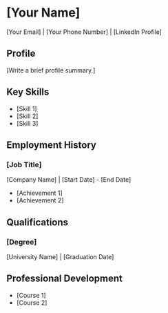 # [Your Name]
[Your Email] | [Your Phone Number] | [LinkedIn Profile]

## Profile
[Write a brief profile summary.]

## Key Skills
- [Skill 1]
- [Skill 2]
- [Skill 3]

## Employment History
### [Job Title]
[Company Name] | [Start Date] - [End Date]
- [Achievement 1]
- [Achievement 2]

## Qualifications
### [Degree]
[University Name] | [Graduation Date]

## Professional Development
- [Course 1]
- [Course 2]